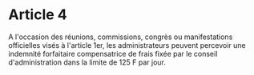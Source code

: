 # Article 4

A l'occasion des réunions, commissions, congrès ou manifestations officielles visés à l'article 1er, les administrateurs peuvent percevoir une indemnité forfaitaire compensatrice de frais fixée par le conseil d'administration dans la limite de 125 F par jour.
